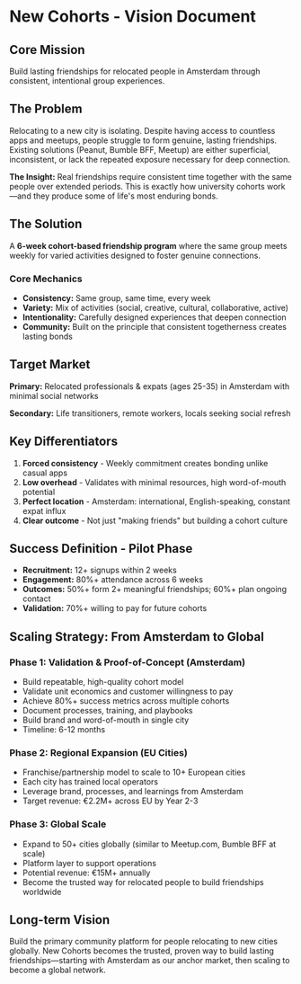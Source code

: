 # New Cohorts - Vision Document

## Core Mission
Build lasting friendships for relocated people in Amsterdam through consistent, intentional group experiences.

## The Problem
Relocating to a new city is isolating. Despite having access to countless apps and meetups, people struggle to form genuine, lasting friendships. Existing solutions (Peanut, Bumble BFF, Meetup) are either superficial, inconsistent, or lack the repeated exposure necessary for deep connection.

**The Insight:** Real friendships require consistent time together with the same people over extended periods. This is exactly how university cohorts work—and they produce some of life's most enduring bonds.

## The Solution
A **6-week cohort-based friendship program** where the same group meets weekly for varied activities designed to foster genuine connections.

### Core Mechanics
- **Consistency:** Same group, same time, every week
- **Variety:** Mix of activities (social, creative, cultural, collaborative, active)
- **Intentionality:** Carefully designed experiences that deepen connection
- **Community:** Built on the principle that consistent togetherness creates lasting bonds

## Target Market
**Primary:** Relocated professionals & expats (ages 25-35) in Amsterdam with minimal social networks

**Secondary:** Life transitioners, remote workers, locals seeking social refresh

## Key Differentiators
1. **Forced consistency** - Weekly commitment creates bonding unlike casual apps
2. **Low overhead** - Validates with minimal resources, high word-of-mouth potential
3. **Perfect location** - Amsterdam: international, English-speaking, constant expat influx
4. **Clear outcome** - Not just "making friends" but building a cohort culture

## Success Definition - Pilot Phase
- **Recruitment:** 12+ signups within 2 weeks
- **Engagement:** 80%+ attendance across 6 weeks
- **Outcomes:** 50%+ form 2+ meaningful friendships; 60%+ plan ongoing contact
- **Validation:** 70%+ willing to pay for future cohorts

## Scaling Strategy: From Amsterdam to Global

### Phase 1: Validation & Proof-of-Concept (Amsterdam)
- Build repeatable, high-quality cohort model
- Validate unit economics and customer willingness to pay
- Achieve 80%+ success metrics across multiple cohorts
- Document processes, training, and playbooks
- Build brand and word-of-mouth in single city
- Timeline: 6-12 months

### Phase 2: Regional Expansion (EU Cities)
- Franchise/partnership model to scale to 10+ European cities
- Each city has trained local operators
- Leverage brand, processes, and learnings from Amsterdam
- Target revenue: €2.2M+ across EU by Year 2-3

### Phase 3: Global Scale
- Expand to 50+ cities globally (similar to Meetup.com, Bumble BFF at scale)
- Platform layer to support operations
- Potential revenue: €15M+ annually
- Become the trusted way for relocated people to build friendships worldwide

## Long-term Vision
Build the primary community platform for people relocating to new cities globally. New Cohorts becomes the trusted, proven way to build lasting friendships—starting with Amsterdam as our anchor market, then scaling to become a global network.
